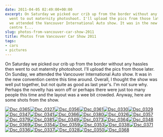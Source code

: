 ```yaml
---
date: 2011-04-05 02:49:00+00:00
excerpt: On Saturday we picked our crib up from the border without any hassles then
  went to out maternity photoshoot. I'll upload the pics from those later. On Sunday,
  we attended the Vancouver International Auto show. It was in the new convention
  centre t...
slug: photos-from-vancouver-car-show-2011
title: Photos from Vancouver Car Show 2011
tags:
- cars
- pictures
---
```


On Saturday we picked our crib up from the border without any hassles then went to out maternity photoshoot. I'll upload the pics from those later. On Sunday, we attended the Vancouver International Auto show. It was in the new convention centre this time around. Overall, I thought the show was well put together, but not quite as good as last year's. I'm not sure why. Perhaps the novelty has worn off or perhaps there were just too many people this time and the layout was a wee bit crowded. Anyway, here are some shots from the show.

[![Dsc_0365](http://wordbitarchives.files.wordpress.com/2013/02/dsc_0365.jpg?w=300)](http://wordbitarchives.files.wordpress.com/2013/02/dsc_0365.jpg)[![Dsc_0327](http://wordbitarchives.files.wordpress.com/2013/02/dsc_0327.jpg?w=300)](http://wordbitarchives.files.wordpress.com/2013/02/dsc_0327.jpg)[![Dsc_0356](http://wordbitarchives.files.wordpress.com/2013/02/dsc_0356.jpg?w=300)](http://wordbitarchives.files.wordpress.com/2013/02/dsc_0356.jpg)[![Dsc_0361](http://wordbitarchives.files.wordpress.com/2013/02/dsc_0361.jpg?w=300)](http://wordbitarchives.files.wordpress.com/2013/02/dsc_0361.jpg)[![Dsc_0330](http://wordbitarchives.files.wordpress.com/2013/02/dsc_0330.jpg?w=300)](http://wordbitarchives.files.wordpress.com/2013/02/dsc_0330.jpg)[![Dsc_0329](http://wordbitarchives.files.wordpress.com/2013/02/dsc_0329.jpg?w=300)](http://wordbitarchives.files.wordpress.com/2013/02/dsc_0329.jpg)[![Dsc_0347](http://wordbitarchives.files.wordpress.com/2013/02/dsc_0347.jpg?w=300)](http://wordbitarchives.files.wordpress.com/2013/02/dsc_0347.jpg)[![Dsc_0341](http://wordbitarchives.files.wordpress.com/2013/02/dsc_0341.jpg?w=300)](http://wordbitarchives.files.wordpress.com/2013/02/dsc_0341.jpg)[![Dsc_0366](http://wordbitarchives.files.wordpress.com/2013/02/dsc_0366.jpg?w=300)](http://wordbitarchives.files.wordpress.com/2013/02/dsc_0366.jpg)[![Dsc_0380](http://wordbitarchives.files.wordpress.com/2013/02/dsc_0380.jpg?w=300)](http://wordbitarchives.files.wordpress.com/2013/02/dsc_0380.jpg)[![Dsc_0326](http://wordbitarchives.files.wordpress.com/2013/02/dsc_0326.jpg?w=300)](http://wordbitarchives.files.wordpress.com/2013/02/dsc_0326.jpg)[![Dsc_0357](http://wordbitarchives.files.wordpress.com/2013/02/dsc_0357.jpg?w=300)](http://wordbitarchives.files.wordpress.com/2013/02/dsc_0357.jpg)[![Dsc_0379](http://wordbitarchives.files.wordpress.com/2013/02/dsc_0379.jpg?w=300)](http://wordbitarchives.files.wordpress.com/2013/02/dsc_0379.jpg)[![Dsc_0381](http://wordbitarchives.files.wordpress.com/2013/02/dsc_0381.jpg?w=300)](http://wordbitarchives.files.wordpress.com/2013/02/dsc_0381.jpg)[![Dsc_0349](http://wordbitarchives.files.wordpress.com/2013/02/dsc_0349.jpg?w=300)](http://wordbitarchives.files.wordpress.com/2013/02/dsc_0349.jpg)[![Dsc_0373](http://wordbitarchives.files.wordpress.com/2013/02/dsc_0373.jpg?w=300)](http://wordbitarchives.files.wordpress.com/2013/02/dsc_0373.jpg)[![Dsc_0364](http://wordbitarchives.files.wordpress.com/2013/02/dsc_0364.jpg?w=300)](http://wordbitarchives.files.wordpress.com/2013/02/dsc_0364.jpg)[![Dsc_0348](http://wordbitarchives.files.wordpress.com/2013/02/dsc_0348.jpg?w=300)](http://wordbitarchives.files.wordpress.com/2013/02/dsc_0348.jpg)[![Dsc_0369](http://wordbitarchives.files.wordpress.com/2013/02/dsc_0369.jpg?w=300)](http://wordbitarchives.files.wordpress.com/2013/02/dsc_0369.jpg)[![Dsc_0354](http://wordbitarchives.files.wordpress.com/2013/02/dsc_0354.jpg?w=300)](http://wordbitarchives.files.wordpress.com/2013/02/dsc_0354.jpg)[![Dsc_0359](http://wordbitarchives.files.wordpress.com/2013/02/dsc_0359.jpg?w=300)](http://wordbitarchives.files.wordpress.com/2013/02/dsc_0359.jpg)[![Dsc_0353](http://wordbitarchives.files.wordpress.com/2013/02/dsc_0353.jpg?w=300)](http://wordbitarchives.files.wordpress.com/2013/02/dsc_0353.jpg)[![Dsc_0338](http://wordbitarchives.files.wordpress.com/2013/02/dsc_0338.jpg?w=300)](http://wordbitarchives.files.wordpress.com/2013/02/dsc_0338.jpg)[![Dsc_0371](http://wordbitarchives.files.wordpress.com/2013/02/dsc_0371.jpg?w=300)](http://wordbitarchives.files.wordpress.com/2013/02/dsc_0371.jpg)[![Dsc_0336](http://wordbitarchives.files.wordpress.com/2013/02/dsc_0336.jpg?w=300)](http://wordbitarchives.files.wordpress.com/2013/02/dsc_0336.jpg)[![Dsc_0337](http://wordbitarchives.files.wordpress.com/2013/02/dsc_0337.jpg?w=300)](http://wordbitarchives.files.wordpress.com/2013/02/dsc_0337.jpg)[![Dsc_0328](http://wordbitarchives.files.wordpress.com/2013/02/dsc_0328.jpg?w=300)](http://wordbitarchives.files.wordpress.com/2013/02/dsc_0328.jpg)[![Dsc_0350](http://wordbitarchives.files.wordpress.com/2013/02/dsc_0350.jpg?w=300)](http://wordbitarchives.files.wordpress.com/2013/02/dsc_0350.jpg)[![Dsc_0368](http://wordbitarchives.files.wordpress.com/2013/02/dsc_0368.jpg?w=300)](http://wordbitarchives.files.wordpress.com/2013/02/dsc_0368.jpg)
